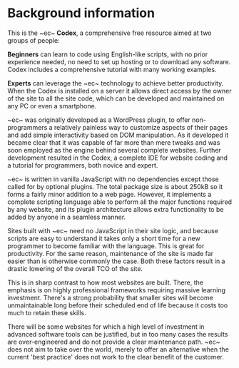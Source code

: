 # Background information #
This is the ~ec~ **Codex**, a comprehensive free resource aimed at two groups of people:

**Beginners** can learn to code using English-like scripts, with no prior experience needed, no need to set up hosting or to download any software. Codex includes a comprehensive tutorial with many working examples.

**Experts** can leverage the ~ec~ technology to achieve better productivity. When the Codex is installed on a server it allows direct access by the owner of the site to all the site code, which can be developed and maintained on any PC or even a smartphone.

~ec~ was originally developed as a WordPress plugin, to offer non-programmers a relatively painless way to customize aspects of their pages and add simple interactivity based on DOM manipulation. As it developed it became clear that it was capable of far more than mere tweaks and was soon employed as the engine behind several complete websites. Further development resulted in the Codex, a complete IDE for website coding and a tutorial for programmers, both novice and expert.

~ec~ is written in vanilla JavaScript with no dependencies except those called for by optional plugins. The total package size is about 250kB so it forms a fairly minor addition to a web page. However, it implements a complete scripting language able to perform all the major functions required by any website, and its plugin architecture allows extra functionality to be added by anyone in a seamless manner.

Sites built with ~ec~ need no JavaScript in their site logic, and because scripts are easy to understand it takes only a short time for a new programmer to become familiar with the language. This is great for productivity. For the same reason, maintenance of the site is made far easier than is otherwise commonly the case. Both these factors result in a drastic lowering of the overall TCO of the site.

This is in sharp contrast to how most websites are built. There, the emphasis is on highly professional frameworks requiring massive learning investment. There's a strong probability that smaller sites will become unmaintainable long before their scheduled end of life because it costs too much to retain these skills.

There will be some websites for which a high level of investment in advanced software tools can be justified, but in too many cases the results are over-engineered and do not provide a clear maintenance path. ~ec~ does not aim to take over the world, merely to offer an alternative when the current 'best practice' does not work to the clear benefit of the customer.
